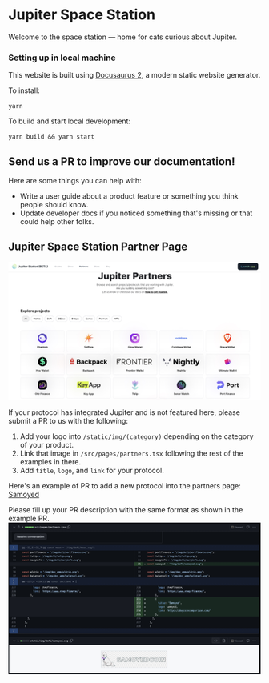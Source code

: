 # Jupiter Space Station

Welcome to the space station — home for cats curious about Jupiter.

### Setting up in local machine

This website is built using [Docusaurus 2](https://docusaurus.io/), a modern static website generator.

To install:
```
yarn
```

To build and start local development:
```
yarn build && yarn start
```

## Send us a PR to improve our documentation!

Here are some things you can help with:
- Write a user guide about a product feature or something you think people should know.
- Update developer docs if you noticed something that's missing or that could help other folks.

## Jupiter Space Station Partner Page

![station-partner](/static/img/station-partner.jpg)

 If your protocol has integrated Jupiter and is not featured here, please submit a PR to us with the following:

1. Add your logo into `/static/img/(category)` depending on the category of your product.
2. Link that image in `/src/pages/partners.tsx` following the rest of the examples in there.
3. Add `title`, `logo`, and `link` for your protocol.

Here's an example of PR to add a new protocol into the partners page: [Samoyed](https://github.com/jup-ag/space-station/pull/98)

Please fill up your PR description with the same format as shown in the example PR.
![example-PR](/static/img/example1.jpg)
